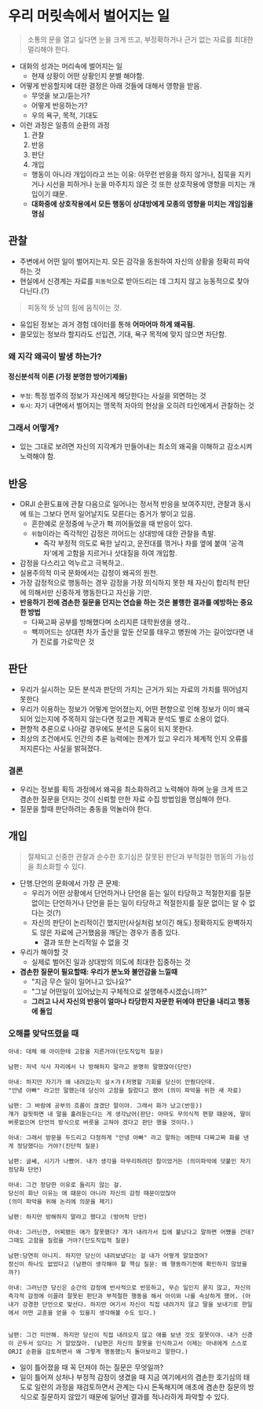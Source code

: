 # 우리 머릿속에서 벌어지는 일

> 소통의 문을 열고 싶다면 눈을 크게 뜨고, 부정확하거나 근거 없는 자료를 최대한 멀리해야 한다.

- 대화의 성과는 머리속에 벌어지는 일
  - 현재 상황이 어떤 상황인지 분별 해야함.
- 어떻게 반응할지에 대한 결정은 아래 것들에 대해서 영향을 받음.
  - 무엇을 보고/듣는가?
  - 어떻게 반응하는가?
  - 우의 욕구, 목적, 기대도
- 이런 과정은 일종의 순환의 과정
  1.  관찰
  2.  반응
  3.  판단
  4.  개입
  - 행동이 아니라 개입이라고 쓰는 이유: 아무런 반응을 하지 않거나, 침묵을 지키거나 시선을 피하거나 눈을 마주치지 않은 것 또한 상호작용에 영향을 미치는 개입이기 떄문.
  - **대화중에 상호작용에서 모든 행동이 상대방에게 모종의 영향을 미치는 개임임을 명심**

## 관찰

- 주변에서 어떤 일이 벌어지는지. 모든 감각을 동원하여 자신의 상황을 정확히 파악하는 것
- 현실에서 신경계는 자료를 `피동적`으로 받아드리는 데 그치지 않고 능동적으로 찾아다닌다.(?)

> 피동적 뜻
> 남의 힘에 움직이는 것.

- 유입된 정보는 과거 경험 데이터를 통해 **어마어마 하게 왜곡됨.**
- 쓸모있는 정보라 할지라도 선입견, 기대, 욕구 목적에 맞지 않으면 차단함.

### 왜 지각 왜곡이 발생 하는가?

#### 정신분석적 이론 (가정 분명한 방어기제들)

- `부정`: 특정 범주의 정보가 자신에게 해당한다는 사실을 외면하는 것
- `투사`: 자기 내면에서 벌어지는 맹목적 자아의 현상을 오히려 타인에게서 관찰하는 것

### 그래서 어떻게?

- 있는 그대로 보려면 자신의 지각계가 만들어내는 최소의 왜곡을 이해하고 감소시켜 노력해야 함.

## 반응

- ORJI 순환도표에 관찰 다음으로 일어나는 정서적 반응을 보여주지만, 관찰과 동시에 또는 그보다 먼저 일어날지도 모른다는 증거가 쌓이고 있음.
  - 흔한예로 운정중에 누군가 홱 끼어들었을 때 반응이 있다.
  - `위협`이라는 즉각적인 감정은 끼어드는 상대방에 대한 관찰을 촉발.
    - 즉각 부정적 의도로 욕한 날리고, 운전대를 꺾거나 차를 옆에 붙여 '공격자'에게 고함을 지르거나 삿대질을 하여 개입함.
- 감정을 다스리고 억누르고 극복하고..
- 실용주의적 미국 문화에서는 감정이 왜곡의 원천.
- 가장 감정적으로 행동하는 경우 감정을 가장 의식하지 못한 채 자신이 합리적 판단에 의해서만 신중하게 행동한다고 자신을 기만.
- **반응하기 전에 겸손한 질문을 던지는 연습을 하는 것은 불행한 결과를 예방하는 중요한 방법**
  - 다짜고짜 공부를 방해했다며 소리지른 대학원생을 생각..
  - 쐑끼어드는 상대편 차가 출산을 앞둔 산모를 태우고 병원에 가는 길이었다면 내가 진로를 가로막은 것

## 판단

- 우리가 실시하는 모든 분석과 판단의 가치는 근거가 되는 자료의 가치를 뛰어넘지 못한다
- 우리가 이용하는 정보가 어떻게 얻어졌는지, 어떤 편향으로 인해 정보가 이미 왜곡되어 있는지에 주목하지 않는다면 정교한 계획과 분석도 별로 소용이 없다.
- 편향적 추론으로 나아갈 경우에도 분석은 도움이 되지 못한다.
- 최상의 조건에서도 인간의 추론 능력에는 한계가 있고 우리가 체계적 인지 오류를 저지른다는 사실을 밝혀졌다.

### 결론

- 우리는 정보를 획득 과정에서 왜곡을 최소화하려고 노력해야 하며 눈을 크게 뜨고 겸손한 질문을 던지는 것이 신뢰할 만한 자료 수집 방법임을 명심해야 한다.
- 질문을 할때 판단하려는 충동을 억눌러야 한다.

## 개입

> 절제되고 신중한 관찰과 순수한 호기심은 잘못된 판단과 부적절한 행동의 가능성을 최소화할 수 있다.

- 단행.단언의 문화에서 가장 큰 문제:
  - 우리가 어떤 상황에서 단언하거나 단언을 듣는 일이 타당하고 적절한지를 질문 없이는 단언하거나 단언을 듣는 일이 타당하고 적절한지를 질문 없이는 알 수 없다는 것(?)
  - 자신의 판단이 논리적이긴 했지만(사실처럼 보이긴 해도) 정확하지도 완벽하지도 않은 자료에 근거했음을 깨닫는 경우가 종종 있다.
    - 결과 또한 논리적일 수 없을 것
- 우리가 해야할 것
  - 실제로 벌어진 일과 상대방의 의도에 최대한 집중하는 것
- **겸손한 질문이 필요할때: 우리가 분노와 불안감을 느낄때**
  - "지금 무슨 일이 일어나고 있나요?"
  - "그날 어떤일이 있어났는지 구체적으로 설명해주시겠습니까?"
  - **그러고 나서 자신의 반응이 얼마나 타당한지 자문한 뒤에야 판단을 내리고 행동에 돌입**

### 오해를 맞닥뜨렸을 때

```
아내: 대체 왜 아이한테 고함을 지른거야(단도직입적 질문)

남편: 저녁 식사 자리에서 나 방해하지 말라고 분명히 말했잖아(단언)

아내: 하지만 자기가 왜 내려갔는지 설ㅈ갸ㅕ저명할 기회를 당신이 안줬다던데.
"안녕 아빠" 라고만 말했는데 당신이 고함을 질렀다고 했어 (의미 파악을 위한 새 자료)

남편: 그 바람에 공부의 흐름이 끊겼단 말이야. 그래서 화가 났고(반응))
걔가 걸핏하면 내 말을 흘려듣는다는 게 생각났어(판단: 아마도 무의식적 편향 떄문에, 딸이 버릇없으며 단언의 방식으로 버릇을 고쳐야 겠다고 판단 했을 것이다.)

아내: 그래서 방문을 두드리고 다정하게 "안녕 아빠" 라고 말하는 애한테 다짜고짜 화를 낸 게 정당했다는 거야?(진단적 질문)

남편: 글쎄, 시기가 나빴어. 내가 생각을 마무리하려던 참이었거든 (의미파악에 덧붙인 자기정당화 단언)

아내: 그건 정당한 이유로 들리지 않는 걸.
당신이 화난 이유는 애 떄문이 아니라 자신의 감정 때문이었잖아
(의미 파악을 위해 논리에 의문을 제기)

남편: 하지만 방해하지 말라고 했다고 (방어적 단언)

아내: 그러닌깐, 어찌됐든 애가 잘못했다? 걔가 내려가서 집에 불났다고 말하면 어쩄을 건데?
그때도 고함을 질렀을 거야?(단도직입적 질문)

남편:당연히 아니지. 하지만 당신이 내려보냈다는 걸 내가 어떻게 알았겠어?
정신이 하나도 없었다고 (남편이 생각해야 할 핵심 질문: 왜 행동하기전에 확인하지 않았을까?)

아내: 그러닌깐 당신은 순간의 감정에 반사적으로 반응하고, 무슨 일인지 묻지 않고, 자신의 즉각적 감정에 이끌려 잘못된 판단과 부적절한 행동을 해서 아이와 나를 속상하게 했어. (아내가 강경한 단언으로 맞선다. 하지만 여기서 자신이 직접 내려가지 않고 딸을 보내기로 한일에서 어떤 교훈을 얻을 수 있을지 생각해볼 수도 있다.)


남편: 그건 미안해. 하지만 당신이 직접 내려오지 않고 애를 보낸 것도 잘못이야. 내가 신경이 곤두서 있다는 거 알았잖아. (남편은 자신의 잘못을 인식하고서 이제는 아내에게 스스로 ORJI 순환을 검토하면서 왜 그렇게 행동했는지 돌아보라고 말한다.)
```

- 일이 틀어졌을 때 꼭 던져야 하는 질문은 무엇일까?
- 일이 틀어져 상처나 부정적 감정이 생겼을 때 지금 여기에서의 겸손한 호기심의 태도로 일련의 과정을 재검토하면서 관계는 다시 돈독해지며 애초에 겸손한 질문의 방식으로 질문하지 않았기 때문에 일어난 결과를 적나라하게 파악할 수 있다.
